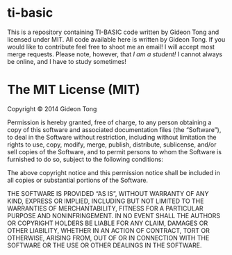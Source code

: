 ti-basic
========

This is a repository containing TI-BASIC code written by Gideon Tong and licensed under MIT. All code available here is written by Gideon Tong. If you would like to contribute feel free to shoot me an email! I will accept most merge requests. Please note, however, that _I am a student!_ I cannot always be online, and I have to study sometimes!

<h1>The MIT License (MIT)</h1>

Copyright © 2014 Gideon Tong

Permission is hereby granted, free of charge, to any person obtaining a copy of this software and associated documentation files (the “Software”), to deal in the Software without restriction, including without limitation the rights to use, copy, modify, merge, publish, distribute, sublicense, and/or sell copies of the Software, and to permit persons to whom the Software is furnished to do so, subject to the following conditions:

The above copyright notice and this permission notice shall be included in all copies or substantial portions of the Software.

THE SOFTWARE IS PROVIDED “AS IS”, WITHOUT WARRANTY OF ANY KIND, EXPRESS OR IMPLIED, INCLUDING BUT NOT LIMITED TO THE WARRANTIES OF MERCHANTABILITY, FITNESS FOR A PARTICULAR PURPOSE AND NONINFRINGEMENT. IN NO EVENT SHALL THE AUTHORS OR COPYRIGHT HOLDERS BE LIABLE FOR ANY CLAIM, DAMAGES OR OTHER LIABILITY, WHETHER IN AN ACTION OF CONTRACT, TORT OR OTHERWISE, ARISING FROM, OUT OF OR IN CONNECTION WITH THE SOFTWARE OR THE USE OR OTHER DEALINGS IN THE SOFTWARE.
